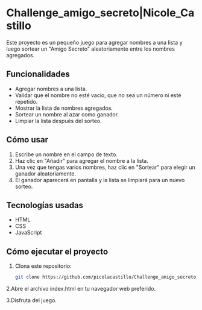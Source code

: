 # Challenge_amigo_secreto|Nicole_Castillo

Este proyecto es un pequeño juego para agregar nombres a una lista y luego sortear un "Amigo Secreto" aleatoriamente entre los nombres agregados.

## Funcionalidades

- Agregar nombres a una lista.
- Validar que el nombre no esté vacío, que no sea un número ni esté repetido.
- Mostrar la lista de nombres agregados.
- Sortear un nombre al azar como ganador.
- Limpiar la lista después del sorteo.

## Cómo usar

1. Escribe un nombre en el campo de texto.
2. Haz clic en "Añadir" para agregar el nombre a la lista.
3. Una vez que tengas varios nombres, haz clic en "Sortear" para elegir un ganador aleatoriamente.
4. El ganador aparecerá en pantalla y la lista se limpiará para un nuevo sorteo.

## Tecnologías usadas

- HTML
- CSS
- JavaScript

## Cómo ejecutar el proyecto
1. Clona este repositorio:
   ```bash
   git clone https://github.com/picolacastillo/Challenge_amigo_secreto-Nicole-Castillo

2.Abre el archivo index.html en tu navegador web preferido.

3.Disfruta del juego.


